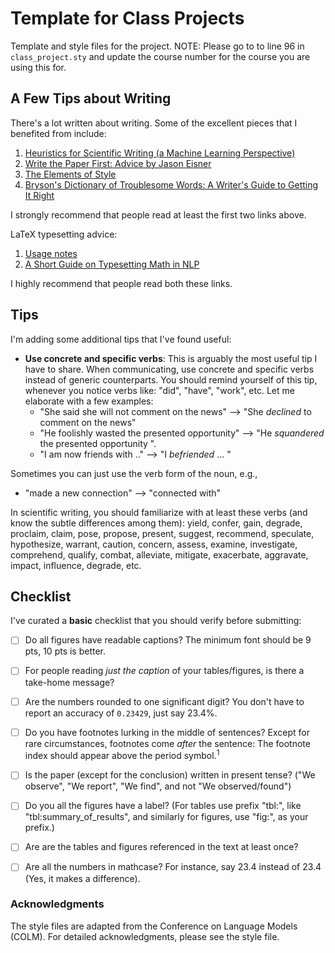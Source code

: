# Template for Class Projects

Template and style files for the project. NOTE: Please go to to line 96 in `class_project.sty` and update the course number for the course you are using this for. 

## A Few Tips about Writing

There's a lot written about writing. Some of the excellent pieces that I benefited from include:


1. [Heuristics for Scientific Writing (a Machine Learning Perspective)](https://www.approximatelycorrect.com/2018/01/29/heuristics-technical-scientific-writing-machine-learning-perspective/)
2. [Write the Paper First: Advice by Jason Eisner](https://www.cs.jhu.edu/~jason/advice/write-the-paper-first.html)
3. [The Elements of Style](https://en.wikipedia.org/wiki/The_Elements_of_Style)
4. [Bryson's Dictionary of Troublesome Words: A Writer's Guide to Getting It Right](https://www.penguinrandomhouse.com/books/20556/brysons-dictionary-of-troublesome-words-by-bill-bryson/)

I strongly recommend that people read at least the first two links above.


LaTeX typesetting advice:

1. [Usage notes](https://www.read.seas.harvard.edu/~kohler/latex.html)
2. [A Short Guide on Typesetting Math in NLP](http://demo.clab.cs.cmu.edu/cdyer/short-guide-typesetting.pdf)

I highly recommend that people read both these links.

## Tips

I'm adding some additional tips that I've found useful:

- **Use concrete and specific verbs**: This is arguably the most useful tip I have to share. When communicating, use concrete and specific verbs instead of generic counterparts. You should remind yourself of this tip, whenever you notice verbs like: "did", "have", "work", etc. Let me elaborate with a few examples:
  - "She said she will not comment on the news" --> "She _declined_ to comment on the news"
  - "He foolishly wasted the presented opportunity" -->  "He _squandered_ the presented opportunity ".
  - "I am now friends with .." --> "I _befriended_ ... "

Sometimes you can just use the verb form of the noun, e.g.,
  - "made a new connection" --> "connected with"


In scientific writing, you should familiarize with at least these verbs (and know the subtle differences among them): yield, confer, gain, degrade, proclaim, claim, pose, propose, present, suggest, recommend, speculate, hypothesize, warrant, caution, concern, assess, examine, investigate, comprehend, qualify, combat, alleviate, mitigate, exacerbate, aggravate, impact, influence, degrade, etc.

## Checklist

I've curated a **basic** checklist that you should verify before submitting:

- [ ] Do all figures have readable captions? The minimum font should be 9 pts, 10 pts is better.
- [ ] For people reading *just the caption* of your tables/figures, is there a take-home message?
- [ ] Are the numbers rounded to one significant digit? You don't have to report an accuracy of `0.23429`, just say 23.4%.
- [ ] Do you have footnotes lurking in the middle of sentences? Except for rare circumstances, footnotes come _after_ the sentence: The footnote index should appear above the period symbol.<sup>1</sup>
- [ ] Is the paper (except for the conclusion) written in present tense? ("We observe", "We report", "We find", and not "We observed/found")
- [ ] Do you all the figures have a label? (For tables use prefix "tbl:", like "tbl:summary_of_results", and similarly for figures, use "fig:", as your prefix.)
- [ ] Are are the tables and figures referenced in the text at least once?
- [ ] Are all the numbers in mathcase? For instance, say $23.4$ instead of 23.4 (Yes, it makes a difference).


### Acknowledgments

The style files are adapted from the Conference on Language Models (COLM). 
For detailed acknowledgments, please see the style file.


